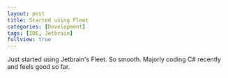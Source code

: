 ```yaml
---
layout: post
title: Started using Fleet
categories: [Development]
tags: [IDE, Jetbrain]
fullview: true
---
```


Just started using Jetbrain's Fleet. So smooth. 
Majorly coding C# recently and feels good so far.
